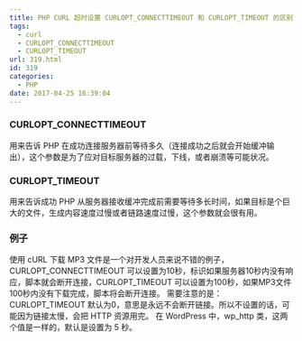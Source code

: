 ```yaml
---
title: PHP CURL 超时设置 CURLOPT_CONNECTTIMEOUT 和 CURLOPT_TIMEOUT 的区别
tags:
  - curl
  - CURLOPT_CONNECTTIMEOUT
  - CURLOPT_TIMEOUT
url: 319.html
id: 319
categories:
  - PHP
date: 2017-04-25 16:39:04
---
```


### CURLOPT_CONNECTTIMEOUT

用来告诉 PHP 在成功连接服务器前等待多久（连接成功之后就会开始缓冲输出），这个参数是为了应对目标服务器的过载，下线，或者崩溃等可能状况。

<!--more-->

### CURLOPT_TIMEOUT

用来告诉成功 PHP 从服务器接收缓冲完成前需要等待多长时间，如果目标是个巨大的文件，生成内容速度过慢或者链路速度过慢，这个参数就会很有用。

### 例子

使用 cURL 下载 MP3 文件是一个对开发人员来说不错的例子，CURLOPT\_CONNECTTIMEOUT 可以设置为10秒，标识如果服务器10秒内没有响应，脚本就会断开连接，CURLOPT\_TIMEOUT 可以设置为100秒，如果MP3文件100秒内没有下载完成，脚本将会断开连接。 需要注意的是：CURLOPT\_TIMEOUT 默认为0，意思是永远不会断开链接。所以不设置的话，可能因为链接太慢，会把 HTTP 资源用完。 在 WordPress 中，wp\_http 类，这两个值是一样的，默认是设置为 5 秒。